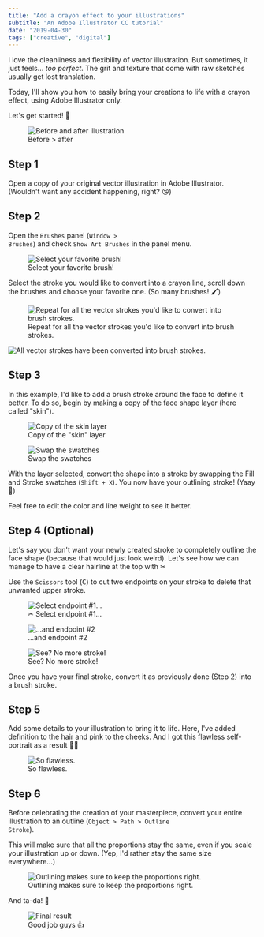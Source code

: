 ```yaml
---
title: "Add a crayon effect to your illustrations"
subtitle: "An Adobe Illustrator CC tutorial"
date: "2019-04-30"
tags: ["creative", "digital"]
---
```


I love the cleanliness and flexibility of vector illustration. But sometimes, it just feels… _too perfect_. The grit and texture that come with raw sketches usually get lost translation.

Today, I'll show you how to easily bring your creations to life with a crayon effect, using Adobe Illustrator only.

Let's get started! 🚀

<figure>
 <img src="/public/img/20190430-crayon-effect-1.webp" alt="Before and after illustration" />
 <figcaption>
 Before > after
 </figcaption>
</figure>

## Step 1

Open a copy of your original vector illustration in Adobe Illustrator. (Wouldn't want any accident happening, right? 😘)

## Step 2

Open the <code>Brushes</code> panel (<code>Window \> Brushes</code>) and check <code>Show Art Brushes</code> in the panel menu.

<figure>
 <img src="/public/img/20190430-crayon-effect-2.webp" alt="Select your favorite brush! " />
 <figcaption>
Select your favorite brush! 
 </figcaption>
</figure>

Select the stroke you would like to convert into a crayon line, scroll down the brushes and choose your favorite one. (So many brushes! 🖌)

<figure>
 <img src="/public/img/20190430-crayon-effect-3.webp" alt="Repeat for all the vector strokes you'd like to convert into brush strokes." />
 <figcaption>
Repeat for all the vector strokes you'd like to convert into brush strokes. 
 </figcaption>
</figure>

![All vector strokes have been converted into brush strokes.](/public/img/20190430-crayon-effect-4.webp)

## Step 3

In this example, I'd like to add a brush stroke around the face to define it better. To do so, begin by making a copy of the face shape layer (here called "skin").

<figure>
 <img src="/public/img/20190430-crayon-effect-5.webp" alt="Copy of the skin layer" />
 <figcaption>
Copy of the "skin" layer
 </figcaption>
</figure>
<figure>
 <img src="/public/img/20190430-crayon-effect-6.webp" alt="Swap the swatches" />
 <figcaption>
Swap the swatches
 </figcaption>
</figure>

With the layer selected, convert the shape into a stroke by swapping the Fill and Stroke swatches (<code>Shift + X</code>). You now have your outlining stroke! (Yaay 🎉)

Feel free to edit the color and line weight to see it better.

## Step 4 (Optional)

Let's say you don't want your newly created stroke to completely outline the face shape (because that would just look weird). Let's see how we can manage to have a clear hairline at the top with ✂

Use the <code>Scissors</code> tool (<kbd>C</kbd>) to cut two endpoints on your stroke to delete that unwanted upper stroke.

<figure>
 <img src="/public/img/20190430-crayon-effect-7.webp" alt="Select endpoint #1…" />
 <figcaption>
✂ Select endpoint #1…
 </figcaption>
</figure>
<figure>
 <img src="/public/img/20190430-crayon-effect-8.webp" alt="…and endpoint #2" />
 <figcaption>
…and endpoint #2
 </figcaption>
</figure>
<figure>
 <img src="/public/img/20190430-crayon-effect-8.webp" alt="See? No more stroke!" />
 <figcaption>
See? No more stroke!
 </figcaption>
</figure>

Once you have your final stroke, convert it as previously done (Step 2) into a brush stroke.

## Step 5

Add some details to your illustration to bring it to life. Here, I've added definition to the hair and pink to the cheeks. And I got this flawless self-portrait as a result 💁‍♀️

<figure>
 <img src="/public/img/20190430-crayon-effect-10.webp" alt="So flawless." />
 <figcaption>
So flawless.
 </figcaption>
</figure>

## Step 6

Before celebrating the creation of your masterpiece, convert your entire illustration to an outline (<code>Object > Path > Outline Stroke</code>).

This will make sure that all the proportions stay the same, even if you scale your illustration up or down. (Yep, I'd rather stay the same size everywhere…)

<figure>
 <img src="/public/img/20190430-crayon-effect-11.webp" alt="Outlining makes sure to keep the proportions right." />
 <figcaption>
Outlining makes sure to keep the proportions right.
 </figcaption>
</figure>

And ta-da! 🎉

<figure>
 <img src="/public/img/20190430-crayon-effect-12.webp" alt="Final result" />
 <figcaption>
Good job guys 👍
 </figcaption>
</figure>
